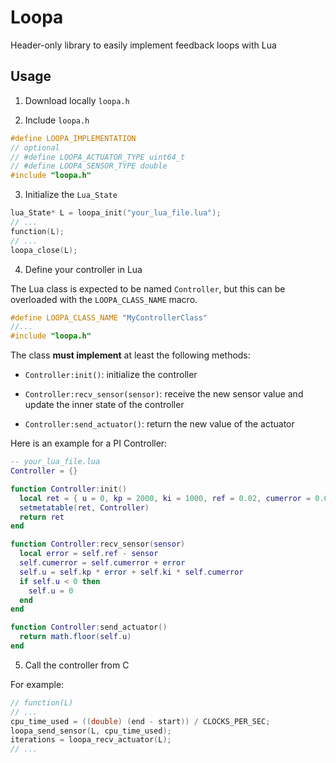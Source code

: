 # Loopa

Header-only library to easily implement feedback loops with Lua

## Usage

1. Download locally `loopa.h`

2. Include `loopa.h`

```c
#define LOOPA_IMPLEMENTATION
// optional
// #define LOOPA_ACTUATOR_TYPE uint64_t
// #define LOOPA_SENSOR_TYPE double
#include "loopa.h"
```
3. Initialize the `Lua_State`

```c
lua_State* L = loopa_init("your_lua_file.lua");
// ...
function(L);
// ...
loopa_close(L);
```

4. Define your controller in Lua

The Lua class is expected to be named `Controller`, but this can be overloaded with the `LOOPA_CLASS_NAME` macro.

```c
#define LOOPA_CLASS_NAME "MyControllerClass"
//...
#include "loopa.h"
```

The class **must implement** at least the following methods:

- `Controller:init()`: initialize the controller

- `Controller:recv_sensor(sensor)`: receive the new sensor value and update the inner state of the controller

- `Controller:send_actuator()`: return the new value of the actuator

Here is an example for a PI Controller:

```lua
-- your_lua_file.lua
Controller = {}

function Controller:init() 
  local ret = { u = 0, kp = 2000, ki = 1000, ref = 0.02, cumerror = 0.0 }
  setmetatable(ret, Controller)
  return ret
end

function Controller:recv_sensor(sensor)
  local error = self.ref - sensor
  self.cumerror = self.cumerror + error
  self.u = self.kp * error + self.ki * self.cumerror
  if self.u < 0 then
    self.u = 0
  end
end

function Controller:send_actuator()
  return math.floor(self.u)
end
```

5. Call the controller from C

For example:
```c
// function(L)
// ...
cpu_time_used = ((double) (end - start)) / CLOCKS_PER_SEC;
loopa_send_sensor(L, cpu_time_used);
iterations = loopa_recv_actuator(L);
// ...
```

